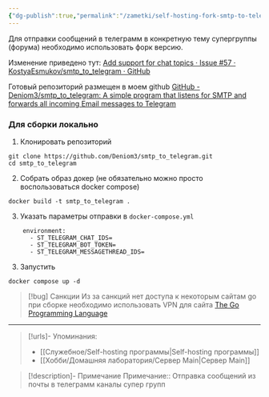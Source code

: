 ```yaml
---
{"dg-publish":true,"permalink":"/zametki/self-hosting-fork-smtp-to-telegram/","created":"2024-09-01 01:00","updated":"2025-06-10T02:16:51+03:00"}
---
```


Для отправки сообщений в телеграмм в конкретную тему супергруппы (форума) необходимо использовать форк версию.

Изменение приведено тут: [Add support for chat topics · Issue #57 · KostyaEsmukov/smtp\_to\_telegram · GitHub](https://github.com/KostyaEsmukov/smtp_to_telegram/issues/57)

Готовый репозиторий размещен в моем github [GitHub - Deniom3/smtp\_to\_telegram: A simple program that listens for SMTP and forwards all incoming Email messages to Telegram](https://github.com/Deniom3/smtp_to_telegram)

### Для сборки локально

1. Клонировать репозиторий
```
git clone https://github.com/Deniom3/smtp_to_telegram.git
cd smtp_to_telegram
```
2. Собрать образ докер (не обязательно можно просто воспользоваться docker compose)
```
docker build -t smtp_to_telegram .
```
3. Указать параметры отправки в  `docker-compose.yml`
```
    environment:
      - ST_TELEGRAM_CHAT_IDS=
      - ST_TELEGRAM_BOT_TOKEN=
      - ST_TELEGRAM_MESSAGETHREAD_IDS=
```
3. Запустить 
```
docker compose up -d
```

> [!bug] Санкции
> Из за санкций нет доступа к некоторым сайтам go при сборке необходимо использовать VPN для сайта [The Go Programming Language](https://golang.org)

---
> [!urls]- Упоминания:
> - [[Служебное/Self-hosting программы\|Self-hosting программы]]
> - [[Хобби/Домашняя лаборатория/Сервер Main\|Сервер Main]]

> [!description]- Примечание
> Примечание:: Отправка сообщений из почты в телеграмм каналы супер групп
